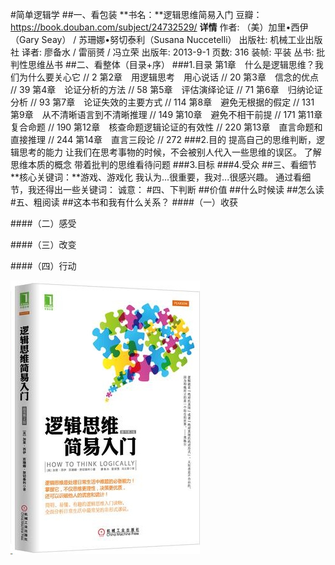#简单逻辑学
##一、看包装
**书名：**逻辑思维简易入门
豆瓣：https://book.douban.com/subject/24732529/
**详情**
作者: （美）加里•西伊（Gary Seay） / 苏珊娜•努切泰利（Susana Nuccetelli） 
出版社: 机械工业出版社
译者: 廖备水 / 雷丽赟 / 冯立荣 
出版年: 2013-9-1
页数: 316
装帧: 平装
丛书: 批判性思维丛书
##二、看整体（目录+序）
###1.目录
    第1章　什么是逻辑思维？我们为什么要关心它 // 2
    第2章　用逻辑思考　用心说话 // 20
    第3章　信念的优点 // 39
    第4章　论证分析的方法 // 58
    第5章　评估演绎论证 // 71
    第6章　归纳论证分析 // 93
    第7章　论证失效的主要方式 // 114
    第8章　避免无根据的假定 // 131
    第9章　从不清晰语言到不清晰推理 // 149
    第10章　避免不相干前提 // 171
    第11章　复合命题 // 190
    第12章　核查命题逻辑论证的有效性 // 220
    第13章　直言命题和直接推理 // 244
    第14章　直言三段论 // 272
###2.目的
提高自己的思维判断，逻辑思考的能力
让我们在思考事物的时候，不会被别人代入一些思维的误区。
了解思维本质的概念
带着批判的思维看待问题
###3.目标
###4.受众
##三、看细节
**核心关键词：**游戏、游戏化
我认为...很重要，我对...很感兴趣。
通过看细节，我还得出一些关键词：
诚意：
#四、下判断
##价值
##什么时候读
##怎么读
#五、粗阅读
##这本书和我有什么关系？
####（一）收获

####（二）感受

####（三）改变

####（四）行动

![](./_image/2017-02-19-11-14-25.jpg)
